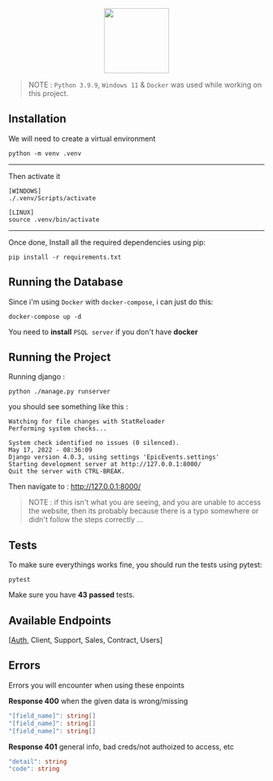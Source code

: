 <p align="center">
    <img height="128" src="https://user.oc-static.com/upload/2020/09/22/16007804386673_P10.png">
</p>

> NOTE : `Python 3.9.9`, `Windows 11` & `Docker` was used while working on this project.

## Installation

We will need to create a virtual environment

```
python -m venv .venv
```

---

Then activate it

```
[WINDOWS]
./.venv/Scripts/activate

[LINUX]
source .venv/bin/activate
```

---

Once done, Install all the required dependencies using pip:

```
pip install -r requirements.txt
```

## Running the Database

Since i'm using `Docker` with `docker-compose`, i can just do this:

```
docker-compose up -d
```

You need to **install** ``PSQL server`` if you don't have **docker** 

## Running the Project

Running django :

```
python ./manage.py runserver
```

you should see something like this :

```
Watching for file changes with StatReloader
Performing system checks...

System check identified no issues (0 silenced).
May 17, 2022 - 08:36:09
Django version 4.0.3, using settings 'EpicEvents.settings'
Starting development server at http://127.0.0.1:8000/
Quit the server with CTRL-BREAK.
```

Then navigate to : http://127.0.0.1:8000/

> NOTE : if this isn't what you are seeing, and you are unable to access the website, then its probably because there is a typo somewhere or didn't follow the steps correctly ...

## Tests

To make sure everythings works fine, you should run the tests using pytest:

```
pytest
```


Make sure you have **43 passed** tests.


## Available Endpoints

[[Auth](docs%5CAuth.md), Client, Support, Sales, Contract, Users]

## Errors

Errors you will encounter when using these enpoints

**Response 400** when the given data is wrong/missing
```cs
"[field_name]": string[]
"[field_name]": string[]
"[field_name]": string[]
```

**Response 401** general info, bad creds/not authoized to access, etc
```cs
"detail": string
"code": string
```

